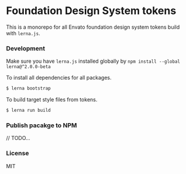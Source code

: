 # Foundation Design System tokens
This is a monorepo for all Envato foundation design system tokens build with `lerna.js`.

### Development
Make sure you have `lerna.js` installed globally by `npm install --global lerna@^2.0.0-beta`

To install all dependencies for all packages.

```sh
$ lerna bootstrap
```

To build target style files from tokens.

```sh
$ lerna run build
```

### Publish pacakge to NPM

// TODO...

### License
MIT
